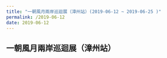 ```yaml
---
title: "一朝風月兩岸巡迴展（漳州站）(2019-06-12 ~ 2019-06-25 )"
permalink: /2019-06-12
date: 2019-06-12
---
```

## 一朝風月兩岸巡迴展（漳州站）

